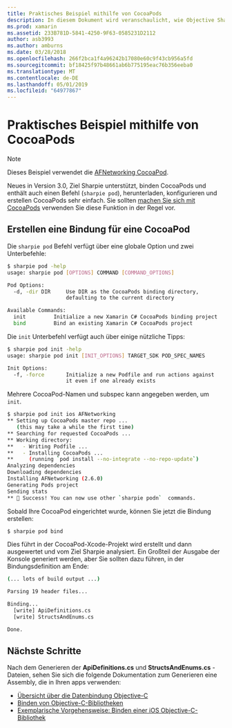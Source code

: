```yaml
---
title: Praktisches Beispiel mithilfe von CocoaPods
description: In diesem Dokument wird veranschaulicht, wie Objective Sharpie verwenden, zum automatischen Generieren der C# Definitionen aus einem CocoaPod binden.
ms.prod: xamarin
ms.assetid: 233B781D-5841-4250-9F63-0585231D2112
author: asb3993
ms.author: amburns
ms.date: 03/28/2018
ms.openlocfilehash: 266f2bca1f4a96242b17080e60c9f43cb956a5fd
ms.sourcegitcommit: bf18425f97b48661ab6b775195eac76b356eeba0
ms.translationtype: MT
ms.contentlocale: de-DE
ms.lasthandoff: 05/01/2019
ms.locfileid: "64977867"
---
```

# <a name="real-world-example-using-cocoapods"></a>Praktisches Beispiel mithilfe von CocoaPods

> [!NOTE]
> Dieses Beispiel verwendet die [AFNetworking CocoaPod](https://cocoapods.org/pods/AFNetworking).

Neues in Version 3.0, Ziel Sharpie unterstützt, binden CocoaPods und enthält auch einen Befehl (`sharpie pod`), herunterladen, konfigurieren und erstellen CocoaPods sehr einfach. Sie sollten [machen Sie sich mit CocoaPods](https://cocoapods.org) verwenden Sie diese Funktion in der Regel vor.

## <a name="creating-a-binding-for-a-cocoapod"></a>Erstellen eine Bindung für eine CocoaPod

Die `sharpie pod` Befehl verfügt über eine globale Option und zwei Unterbefehle:

```bash
$ sharpie pod -help
usage: sharpie pod [OPTIONS] COMMAND [COMMAND_OPTIONS]

Pod Options:
  -d, -dir DIR     Use DIR as the CocoaPods binding directory,
                   defaulting to the current directory

Available Commands:
  init         Initialize a new Xamarin C# CocoaPods binding project
  bind         Bind an existing Xamarin C# CocoaPods project
```

Die `init` Unterbefehl verfügt auch über einige nützliche Tipps:

```bash
$ sharpie pod init -help
usage: sharpie pod init [INIT_OPTIONS] TARGET_SDK POD_SPEC_NAMES

Init Options:
  -f, -force       Initialize a new Podfile and run actions against
                   it even if one already exists
```

Mehrere CocoaPod-Namen und subspec kann angegeben werden, um `init`.

```bash
$ sharpie pod init ios AFNetworking
** Setting up CocoaPods master repo ...
   (this may take a while the first time)
** Searching for requested CocoaPods ...
** Working directory:
**   - Writing Podfile ...
**   - Installing CocoaPods ...
**     (running `pod install --no-integrate --no-repo-update`)
Analyzing dependencies
Downloading dependencies
Installing AFNetworking (2.6.0)
Generating Pods project
Sending stats
** 🍻 Success! You can now use other `sharpie podn`  commands.
```

Sobald Ihre CocoaPod eingerichtet wurde, können Sie jetzt die Bindung erstellen:

```bash
$ sharpie pod bind
```

Dies führt in der CocoaPod-Xcode-Projekt wird erstellt und dann ausgewertet und vom Ziel Sharpie analysiert. Ein Großteil der Ausgabe der Konsole generiert werden, aber Sie sollten dazu führen, in der Bindungsdefinition am Ende:

```bash
(... lots of build output ...)

Parsing 19 header files...

Binding...
  [write] ApiDefinitions.cs
  [write] StructsAndEnums.cs

Done.
```

## <a name="next-steps"></a>Nächste Schritte

Nach dem Generieren der **ApiDefinitions.cs** und **StructsAndEnums.cs** -Dateien, sehen Sie sich die folgende Dokumentation zum Generieren eine Assembly, die in Ihren apps verwenden:

- [Übersicht über die Datenbindung Objective-C](~/cross-platform/macios/binding/overview.md)
- [Binden von Objective-C-Bibliotheken](~/cross-platform/macios/binding/objective-c-libraries.md)
- [Exemplarische Vorgehensweise: Binden einer iOS Objective-C-Bibliothek](~/ios/platform/binding-objective-c/walkthrough.md)
